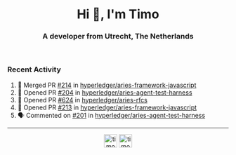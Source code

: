 <h1 align="center">Hi 👋, I'm Timo</h1>
<h3 align="center">A developer from Utrecht, The Netherlands</h3>
<br/>
<!-- https://github.com/rahuldkjain/github-profile-readme-generator --!>

<!--  <p align="left"><img src="https://github-readme-stats.vercel.app/api?username=timoglastra&show_icons=true&count_private=true&" alt="timoglastra" /></p> --!>

<!--
Github language stats
<p align="left"><img src="https://github-readme-stats.vercel.app/api/top-langs/?username=timoglastra&layout=compact" alt="timoglastra" /><p>
-->

<!-- Codestats language stats -->
<!-- <p align="left"><img src="https://codestats-readme.vercel.app/api/top-langs/?username=timoglastra&layout=compact&language_count=12" alt="timoglastra" /><p>    --!>
  
<h3>Recent Activity</h3>

<!--START_SECTION:activity-->
1. 🎉 Merged PR [#214](https://github.com/hyperledger/aries-framework-javascript/pull/214) in [hyperledger/aries-framework-javascript](https://github.com/hyperledger/aries-framework-javascript)
2. 💪 Opened PR [#204](https://github.com/hyperledger/aries-agent-test-harness/pull/204) in [hyperledger/aries-agent-test-harness](https://github.com/hyperledger/aries-agent-test-harness)
3. 💪 Opened PR [#624](https://github.com/hyperledger/aries-rfcs/pull/624) in [hyperledger/aries-rfcs](https://github.com/hyperledger/aries-rfcs)
4. 💪 Opened PR [#213](https://github.com/hyperledger/aries-framework-javascript/pull/213) in [hyperledger/aries-framework-javascript](https://github.com/hyperledger/aries-framework-javascript)
5. 🗣 Commented on [#201](https://github.com/hyperledger/aries-agent-test-harness/issues/201) in [hyperledger/aries-agent-test-harness](https://github.com/hyperledger/aries-agent-test-harness)
<!--END_SECTION:activity-->

---

<p align="center">
<a href="https://twitter.com/timoglastra" target="blank"><img align="center" src="https://cdn.jsdelivr.net/npm/simple-icons@3.0.1/icons/twitter.svg" alt="timoglastra" height="30" width="30" /></a>
<a href="https://linkedin.com/in/timoglastra" target="blank"><img align="center" src="https://cdn.jsdelivr.net/npm/simple-icons@3.0.1/icons/linkedin.svg" alt="timoglastra" height="30" width="30" /></a>
</p>



